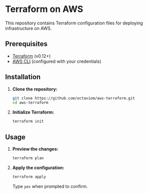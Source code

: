 # Terraform on AWS

This repository contains Terraform configuration files for deploying infrastructure on AWS.

## Prerequisites

- [Terraform](https://learn.hashicorp.com/tutorials/terraform/install-cli) (v0.12+)
- [AWS CLI](https://docs.aws.amazon.com/cli/latest/userguide/install-cliv2.html) (configured with your credentials)

## Installation

1. **Clone the repository:**

    ```bash
    git clone https://github.com/octaviom/aws-terraform.git
    cd aws-terraform
    ```

2. **Initialize Terraform:**

    ```bash
    terraform init
    ```

## Usage

1. **Preview the changes:**

    ```bash
    terraform plan
    ```

2. **Apply the configuration:**

    ```bash
    terraform apply
    ```

    Type `yes` when prompted to confirm.
